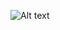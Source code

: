 <img
  src="istockphoto-1322277517-612x612.jpg"
  alt="Alt text"
  title="Optional title"
  style="display: inline-block; margin: 0 auto; max-width: 300px">
